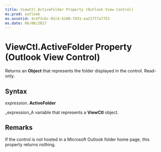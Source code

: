 ```yaml
---
title: ViewCtl.ActiveFolder Property (Outlook View Control)
ms.prod: outlook
ms.assetid: 4c4f3cbc-92c4-b108-fd31-aa217f7a7753
ms.date: 06/08/2017
---
```



# ViewCtl.ActiveFolder Property (Outlook View Control)

Returns an **Object** that represents the folder displayed in the control. Read-only.


## Syntax

 _expression_. **ActiveFolder**

 _expression_A variable that represents a **ViewCtl** object.


## Remarks

If the control is not hosted in a Microsoft Outlook folder home page, this property returns nothing.


